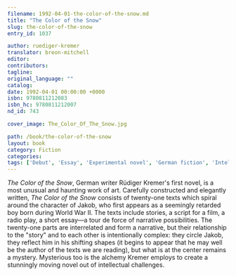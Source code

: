 ```yaml
---
filename: 1992-04-01-the-color-of-the-snow.md
title: "The Color of the Snow"
slug: the-color-of-the-snow
entry_id: 1037

author: ruediger-kremer
translator: breon-mitchell
editor: 
contributors: 
tagline: 
original_language: ""
catalog: 
date: 1992-04-01 00:00:00 +0000 
isbn: 9780811212083
isbn_hc: 9780811212007
nd_id: 743

cover_image: The_Color_Of_The_Snow.jpg

path: /book/the-color-of-the-snow
layout: book
category: Fiction
categories: 
tags: ['Debut', 'Essay', 'Experimental novel', 'German fiction', 'Intellectual', 'World War II']
---
```

*The Color of the Snow*, German writer Rüdiger Kremer's first novel, is a most unusual and haunting work of art. Carefully constructed and elegantly written, *The Color of the Snow* consists of twenty-one texts which spiral around the character of Jakob, who first appears as a seemingly retarded boy born during World War II. The texts include stories, a script for a film, a radio play, a short essay––a tour de force of narrative possibilities. The twenty-one parts are interrelated and form a narrative, but their relationship to the "story" and to each other is intentionally complex: they circle Jakob, they reflect him in his shifting shapes (it begins to appear that he may well be the author of the texts we are reading), but what is at the center remains a mystery. Mysterious too is the alchemy Kremer employs to create a stunningly moving novel out of intellectual challenges.





